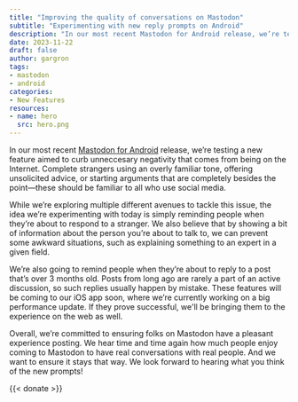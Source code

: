 ```yaml
---
title: "Improving the quality of conversations on Mastodon"
subtitle: "Experimenting with new reply prompts on Android"
description: "In our most recent Mastodon for Android release, we’re testing a new feature aimed to curb unneccesary negativity that comes from being on the Internet."
date: 2023-11-22
draft: false
author: gargron
tags:
- mastodon
- android
categories:
- New Features
resources:
- name: hero
  src: hero.png
---
```


In our most recent [Mastodon for Android](https://play.google.com/store/apps/details?id=org.joinmastodon.android) release, we’re testing a new feature aimed to curb unneccesary negativity that comes from being on the Internet. Complete strangers using an overly familiar tone, offering unsolicited advice, or starting arguments that are completely besides the point—these should be familiar to all who use social media.

While we’re exploring multiple different avenues to tackle this issue, the idea we’re experimenting with today is simply reminding people when they’re about to respond to a stranger. We also believe that by showing a bit of information about the person you’re about to talk to, we can prevent some awkward situations, such as explaining something to an expert in a given field.

We’re also going to remind people when they’re about to reply to a post that’s over 3 months old. Posts from long ago are rarely a part of an active discussion, so such replies usually happen by mistake. These features will be coming to our iOS app soon, where we’re currently working on a big performance update. If they prove successful, we'll be bringing them to the experience on the web as well.

Overall, we’re committed to ensuring folks on Mastodon have a pleasant experience posting. We hear time and time again how much people enjoy coming to Mastodon to have real conversations with real people. And we want to ensure it stays that way. We look forward to hearing what you think of the new prompts!

{{< donate >}}
